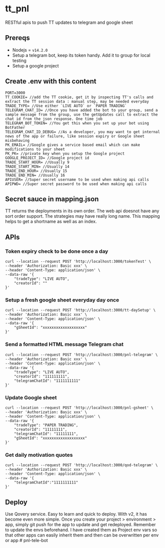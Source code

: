 # tt_pnl
RESTful apis to push TT updates to telegram and google sheet

## Prereqs
* Nodejs = `v14.2.0`
* Setup a telegram bot, keep its token handy. Add it to group for local testing
* Setup a google project

## Create .env with this content

```
PORT=3000
TT_COOKIE= //add the TT cookie, get it by inspecting TT's calls and extract the TT session data : manual step, may be needed everyday
TRADE_TYPE= //Use either `LIVE AUTO` or `PAPER TRADING`
TELEGRAM_CHAT_ID= //Once you have added the bot to your group, send a sample message from the group, use the getUpdates call to extract the chat id from the json response. One time job
TELEGRAM_BOT_TOKEN= //You get this when you set up your bot using BotFather
TELEGRAM_CHAT_ID_DEBUG= //As a developer, you may want to get internal news of the app or failure, like session expiry or Google sheet misbehaving
PK_EMAIL= //Google gives a service based email which can make modifications to your sheet
PK_PK= //private key when you setup the Google project
GOOGLE_PROJECT_ID= //Google project id
TRADE_START_HOUR= //Usually 9
TRADE_START_MIN= //Usually 14
TRADE_END_HOUR= //Usually 15
TRADE_END_MIN= //Usually 16
APIUSER= //Super secret username to be used when making api calls
APIPWD= //Super secret password to be used when making api calls
```

## Secret sauce in mapping.json
TT returns the deployments in its own order. The web api doesnot have any sort order support. The strategies may have really long name. This mapping helps to get a shortname as well as an index.

## APIs

### Token expiry check to be done once a day
```
curl --location --request POST 'http://localhost:3000/tokenTest' \
--header 'Authorization: Basic xxx' \
--header 'Content-Type: application/json' \
--data-raw '{
    "tradeType": "LIVE AUTO",
    "creatorId": ""
}'
```

### Setup a fresh google sheet everyday day once
```
curl --location --request POST 'http://localhost:3000/tt-daySetup' \
--header 'Authorization: Basic xxx' \
--header 'Content-Type: application/json' \
--data-raw '{
    "gSheetId": "xxxxxxxxxxxxxxxxxxx"
}'
```

### Send a formatted HTML message Telegram chat
```
curl --location --request POST 'http://localhost:3000/pnl-telegram' \
--header 'Authorization: Basic xxx' \
--header 'Content-Type: application/json' \
--data-raw '{
    "tradeType": "LIVE AUTO",
    "creatorId": "111111111",
    "telegramChatId": "1111111111"
}'
```

### Update Google sheet
```
curl --location --request POST 'http://localhost:3000/pnl-gsheet' \
--header 'Authorization: Basic xxx' \
--header 'Content-Type: application/json' \
--data-raw '{
    "tradeType": "PAPER TRADING",
    "creatorId": "11111111",
    "telegramChatId": "11111111",
    "gSheetId": "xxxxxxxxxxxxxxxxxxx"
}'
```

### Get daily motivation quotes
```
curl --location --request POST 'http://localhost:3000/qod-telegram' \
--header 'Authorization: Basic xxx' \
--header 'Content-Type: application/json' \
--data-raw '{
    "telegramChatId":"1111111111"
}'
```

## Deploy
Use Qovery service. Easy to learn and quick to deploy.
With v2, it has become even more simple. Once you create your project > environment > app, simply git push for the app to update and get redeployed.
Remember to update the envs beforehand. I have created them as Project env vars so that other apps can easily inherit them and then can be overwritten per env or app 
#   p n l - t e l e - b o t  
 